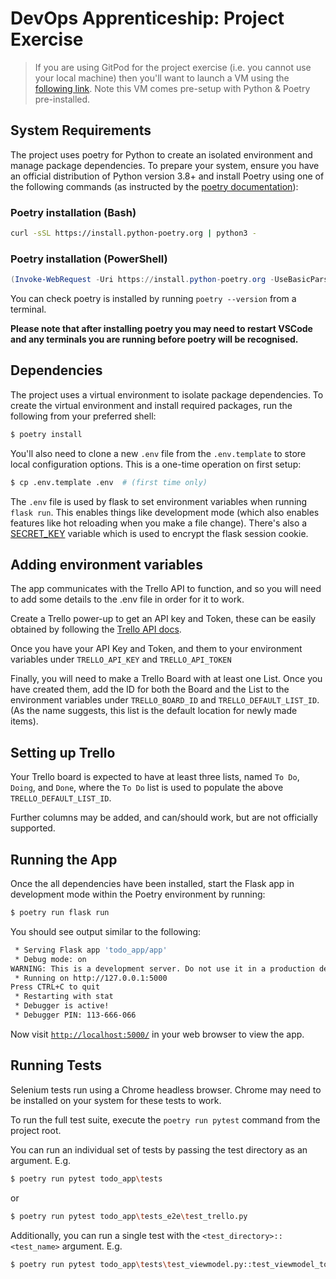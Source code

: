 # DevOps Apprenticeship: Project Exercise

> If you are using GitPod for the project exercise (i.e. you cannot use your local machine) then you'll want to launch a VM using the [following link](https://gitpod.io/#https://github.com/CorndelWithSoftwire/DevOps-Course-Starter). Note this VM comes pre-setup with Python & Poetry pre-installed.

## System Requirements

The project uses poetry for Python to create an isolated environment and manage package dependencies. To prepare your system, ensure you have an official distribution of Python version 3.8+ and install Poetry using one of the following commands (as instructed by the [poetry documentation](https://python-poetry.org/docs/#system-requirements)):

### Poetry installation (Bash)

```bash
curl -sSL https://install.python-poetry.org | python3 -
```

### Poetry installation (PowerShell)

```powershell
(Invoke-WebRequest -Uri https://install.python-poetry.org -UseBasicParsing).Content | py -
```

You can check poetry is installed by running `poetry --version` from a terminal.

**Please note that after installing poetry you may need to restart VSCode and any terminals you are running before poetry will be recognised.**

## Dependencies

The project uses a virtual environment to isolate package dependencies. To create the virtual environment and install required packages, run the following from your preferred shell:

```bash
$ poetry install
```

You'll also need to clone a new `.env` file from the `.env.template` to store local configuration options. This is a one-time operation on first setup:

```bash
$ cp .env.template .env  # (first time only)
```

The `.env` file is used by flask to set environment variables when running `flask run`. This enables things like development mode (which also enables features like hot reloading when you make a file change). There's also a [SECRET_KEY](https://flask.palletsprojects.com/en/2.3.x/config/#SECRET_KEY) variable which is used to encrypt the flask session cookie.

## Adding environment variables

The app communicates with the Trello API to function, and so you will need to add some details to the .env file in order for it to work.

Create a Trello power-up to get an API key and Token, these can be easily obtained by following the [Trello API docs](https://developer.atlassian.com/cloud/trello/guides/rest-api/api-introduction/#managing-your-api-key).

Once you have your API Key and Token, and them to your environment variables under `TRELLO_API_KEY` and `TRELLO_API_TOKEN`

Finally, you will need to make a Trello Board with at least one List. Once you have created them, add the ID for both the Board and the List to the environment variables under `TRELLO_BOARD_ID` and `TRELLO_DEFAULT_LIST_ID`.
(As the name suggests, this list is the default location for newly made items).

## Setting up Trello

Your Trello board is expected to have at least three lists, named `To Do`, `Doing`, and `Done`, where the `To Do` list is used to populate the above `TRELLO_DEFAULT_LIST_ID`.

Further columns may be added, and can/should work, but are not officially supported.

## Running the App

Once the all dependencies have been installed, start the Flask app in development mode within the Poetry environment by running:
```bash
$ poetry run flask run
```

You should see output similar to the following:
```bash
 * Serving Flask app 'todo_app/app'
 * Debug mode: on
WARNING: This is a development server. Do not use it in a production deployment. Use a production WSGI server instead.
 * Running on http://127.0.0.1:5000
Press CTRL+C to quit
 * Restarting with stat
 * Debugger is active!
 * Debugger PIN: 113-666-066
```
Now visit [`http://localhost:5000/`](http://localhost:5000/) in your web browser to view the app.

## Running Tests
Selenium tests run using a Chrome headless browser. Chrome may need to be installed on your system for these tests to work.

To run the full test suite, execute the `poetry run pytest` command from the project root.

You can run an individual set of tests by passing the test directory as an argument. E.g.
```bash
$ poetry run pytest todo_app\tests
```
or
```bash
$ poetry run pytest todo_app\tests_e2e\test_trello.py 
```

Additionally, you can run a single test with the `<test_directory>::<test_name>` argument. E.g.
```bash
$ poetry run pytest todo_app\tests\test_viewmodel.py::test_viewmodel_todo_property
```